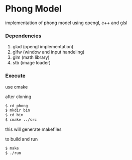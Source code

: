 
# Phong Model

implementation of phong model using opengl, c++ and glsl

### Dependencies
1. glad (opengl implementation)
2. glfw (window and input handeling)
3. glm  (math library)
4. stb  (image loader)

### Execute
use cmake

after cloning
``` bash
$ cd phong
$ mkdir bin
$ cd bin
$ cmake ../src
```
this will generate makefiles

to build and run
``` bash
$ make
$ ./run
```
